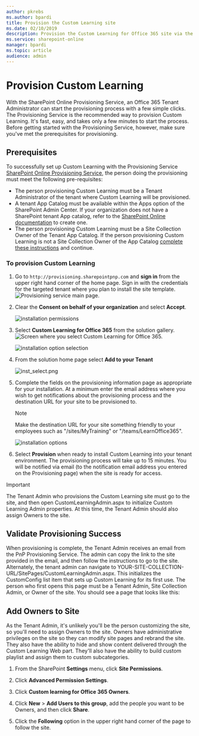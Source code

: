 ```yaml
---
author: pkrebs
ms.author: bpardi
title: Provision the Custom Learning site
ms.date: 02/10/2019
description: Provision the Custom Learning for Office 365 site via the SharePoint Provisioning Engine
ms.service: sharepoint-online
manager: bpardi
ms.topic: article
audience: admin
---
```


# Provision Custom Learning

With the SharePoint Online Provisioning Service, an Office 365 Tenant Administrator can start the provisioning process with a few simple clicks. The Provisioning Service is the recommended way to provision Custom Learning. It's fast, easy, and takes only a few minutes to start the process. Before getting started with the Provisioning Service, however, make sure you've met the prerequisites for provisioning.

## Prerequisites
 
To successfully set up Custom Learning with the Provisioning Service [SharePoint Online Provisioning Service](https://github.com/SharePoint/sp-provisioning-service), the person doing the provisioning must meet the following pre-requisites: 
 
- The person provisioning Custom Learning must be a Tenant Administrator of the tenant where Custom Learning will be provisioned.  
- A tenant App Catalog must be available within the Apps option of the SharePoint Admin Center. If your organization does not have a SharePoint tenant App catalog, refer to the [SharePoint Online documentation](/sharepoint/use-app-catalog) to create one.  
- The person provisioning Custom Learning must be a Site Collection Owner of the Tenant App Catalog. If the person provisioning Custom Learning is not a Site Collection Owner of the App Catalog [complete these instructions](addappadmin.md) and continue. 

### To provision Custom Learning

1. Go to `http://provisioning.sharepointpnp.com` and **sign in** from the upper right hand corner of the home page.  Sign in with the  credentials for the targeted tenant where you plan to install the site template.
![Provisioning service main page.](media/inst_signin.png)

2. Clear the **Consent on behalf of your organization** and select **Accept**.

   ![installation permissions](media/inst_perms.png)

3. Select **Custom Learning for Office 365** from the solution gallery.
![Screen where you select Custom Learning for Office 365.](media/inst_select.png)

   ![installation option selection](media/inst_select.png)

4. From the solution home page select **Add to your Tenant**

      ![inst_select.png](media/inst_add.png)

5. Complete the fields on the provisioning information page as appropriate for your installation. At a minimum enter the email address where you wish to get notifications about the provisioning process and the destination URL for your site to be provisioned to.  
   > [!NOTE]
   > Make the destination URL for your site something friendly to your employees such as "/sites/MyTraining" or "/teams/LearnOffice365".

   ![installation options](media/inst_options.png)

6. Select **Provision** when ready to install Custom Learning into your tenant environment.  The provisioning process will take up to 15 minutes. You will be notified via email (to the notification email address you entered on the Provisioning page) when the site is ready for access.

> [!IMPORTANT]
> The Tenant Admin who provisions the Custom Learning site must go to the site, and then open CustomLearningAdmin.aspx to initialize Custom Learning Admin properties. At this time, the Tenant Admin should also assign Owners to the site. 

## Validate Provisioning Success

When provisioning is complete, the Tenant Admin receives an email from the PnP Provisioning Service. The admin can copy the link to the site provided in the email, and then follow the instructions to go to the site. Alternately, the tenant admin can navigate to YOUR-SITE-COLLECTION-URL/SitePages/CustomLearningAdmin.aspx. This initializes the CustomConfig list item that sets up Custom Learning for its first use. The person who first opens this page must be a Tenant Admin, Site Collection Admin, or Owner of the site. You should see a page that looks like this: 

## Add Owners to Site
As the Tenant Admin, it's unlikely you'll be the person customizing the site, so you'll need to assign Owners to the site. Owners have administrative privileges on the site so they can modify site pages and rebrand the site. They also have the ability to hide and show content delivered through the Custom Learning Web part. They'll also have the ability to build custom playlist and assign them to custom subcategories.  

1. From the SharePoint **Settings** menu, click **Site Permissions**.
2. Click **Advanced Permission Settings**.
3. Click **Custom learning for Office 365 Owners**.
4. Click **New** > **Add Users to this group**, add the people you want to be Owners, and then click **Share**.

8. Click the **Following** option in the upper right hand corner of the page to follow the site.  

